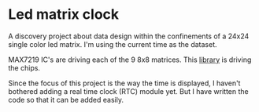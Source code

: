 # Led matrix clock
A discovery project about data design within the confinements of a 24x24 single color led matrix. I'm using the current time as the dataset.

MAX7219 IC's are driving each of the 9 8x8 matrices. This [library](https://github.com/markruys/arduino-Max72xxPanel) is driving the chips.

Since the focus of this project is the way the time is displayed, I haven't bothered adding a real time clock (RTC) module yet. But I have written the code so that it can be added easily.

<!--## Modes
1. numberClock()
2. abstractClock(1)
3. abstractClock(2)
4. barsClock()
-->